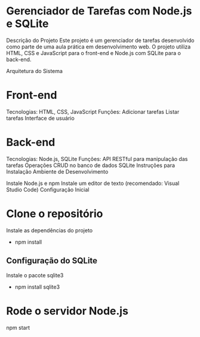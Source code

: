 # Gerenciador de Tarefas com Node.js e SQLite
Descrição do Projeto
Este projeto é um gerenciador de tarefas desenvolvido como parte de uma 
aula prática em desenvolvimento web. O projeto utiliza HTML, CSS e JavaScript para o front-end e Node.js com SQLite para o back-end.

Arquitetura do Sistema

# Front-end
Tecnologias: HTML, CSS, JavaScript
Funções:
Adicionar tarefas
Listar tarefas
Interface de usuário

# Back-end
Tecnologias: Node.js, SQLite
Funções:
API RESTful para manipulação das tarefas
Operações CRUD no banco de dados SQLite
Instruções para Instalação
Ambiente de Desenvolvimento

Instale Node.js e npm
Instale um editor de texto (recomendado: Visual Studio Code)
Configuração Inicial

# Clone o repositório
Instale as dependências do projeto
- npm install

## Configuração do SQLite
Instale o pacote sqlite3
- npm install sqlite3

# Rode o servidor Node.js
npm start
